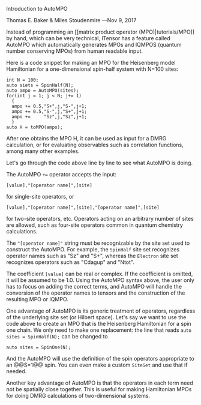 <span class='article_title'>Introduction to AutoMPO</span>

<span class='article_sig'>Thomas E. Baker &amp; Miles Stoudenmire &mdash;Nov 9, 2017</span>

Instead of programming an [[matrix product operator (MPO)|tutorials/MPO]] by hand, 
which can be very technical, ITensor has a feature called AutoMPO which automatically generates MPOs
and IQMPOS (quantum number conserving MPOs) from human readable input.  

Here is a code snippet for making an MPO for the Heisenberg model Hamiltonian 
for a one-dimensional spin-half system with N=100 sites:

    int N = 100;
    auto siets = SpinHalf(N);
    auto ampo = AutoMPO(sites);
    for(int j = 1; j < N; j+= 1)
      {
      ampo += 0.5,"S+",j,"S-",j+1;
      ampo += 0.5,"S-",j,"S+",j+1;
      ampo +=     "Sz",j,"Sz",j+1;
      }
    auto H = toMPO(ampo);

After one obtains the MPO H, it can be used as input for a DMRG calculation, or 
for evaluating observables such as correlation functions, among many other examples.

Let's go through the code above line by line to see what AutoMPO is doing.

The AutoMPO `+=` operator accepts the input:

    [value],"[operator name]",[site]

for single-site operators, or

    [value],"[operator name]",[site],"[operator name]",[site]

for two-site operators, etc. Operators acting on an arbitrary number of
sites are allowed, such as four-site operators common in
quantum chemistry calculations.

The `"[operator name]"` string must be recognizable by the site set used to construct the AutoMPO.
For example, the `SpinHalf` site set recognizes operator names such as "Sz" and "S+", whereas the `Electron` site set recognizes operators such as "Cdagup" and "Ntot".  

The coefficient `[value]` can be real or complex. If the coefficient is omitted, it will be assumed to be 1.0.  Using the AutoMPO syntax above, the user only has to focus on adding the correct terms, and AutoMPO will handle the conversion of the operator names to tensors and the construction of the resulting MPO or IQMPO.

One advantage of AutoMPO is its generic treatment of operators, regardless of the underlying site set 
(or Hilbert space). Let's say we want to use the code above to create an MPO that is the Heisenberg Hamiltonian for a spin one chain. We only need to make one replacement: the line that reads `auto sites = SpinHalf(N);` can be changed to

    auto sites = SpinOne(N);

And the AutoMPO will use the definition of the spin operators appropriate to an @@S=1@@ spin.
You can even make a custom `SiteSet` and use that if needed.

Another key advantage of AutoMPO is that the operators in each term need not be spatially close together. This is useful for making Hamiltonian MPOs for doing DMRG calculations of two-dimensional systems.

